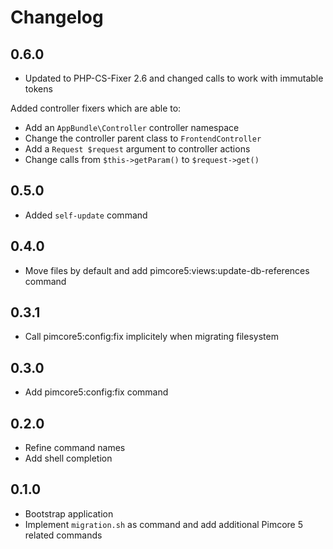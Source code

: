 Changelog
=========

0.6.0
-----

* Updated to PHP-CS-Fixer 2.6 and changed calls to work with immutable tokens

Added controller fixers which are able to:

* Add an `AppBundle\Controller` controller namespace 
* Change the controller parent class to `FrontendController`
* Add a `Request $request` argument to controller actions
* Change calls from `$this->getParam()` to `$request->get()`

0.5.0
-----

* Added `self-update` command

0.4.0
-----

* Move files by default and add pimcore5:views:update-db-references command

0.3.1
-----

* Call pimcore5:config:fix implicitely when migrating filesystem

0.3.0
-----

* Add pimcore5:config:fix command

0.2.0
-----

* Refine command names
* Add shell completion

0.1.0
-----

* Bootstrap application
* Implement `migration.sh` as command and add additional Pimcore 5 related commands
